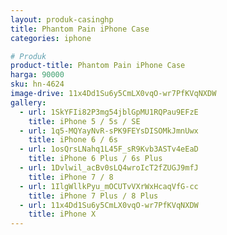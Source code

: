 ```yaml
---
layout: produk-casinghp
title: Phantom Pain iPhone Case
categories: iphone

# Produk
product-title: Phantom Pain iPhone Case
harga: 90000
sku: hn-4624
image-drive: 11x4Dd1Su6y5CmLX0vqO-wr7PfKVqNXDW
gallery:
  - url: 1SkYFIi82P3mg54jblGpMU1RQPau9EFzE
    title: iPhone 5 / 5s / SE
  - url: 1q5-MQYayNvR-sPK9FEYsDISOMkJmnUwx
    title: iPhone 6 / 6s
  - url: 1osQrsLNahq1L45F_sR9Kvb3ASTv4eEaD
    title: iPhone 6 Plus / 6s Plus
  - url: 1Dvlwil_acBv0sLQ4wroIcT2fZUGJ9mfJ
    title: iPhone 7 / 8
  - url: 1IlgWllkPyu_mOCUTvVXrWxHcaqVfG-cc
    title: iPhone 7 Plus / 8 Plus
  - url: 11x4Dd1Su6y5CmLX0vqO-wr7PfKVqNXDW
    title: iPhone X
---
```

